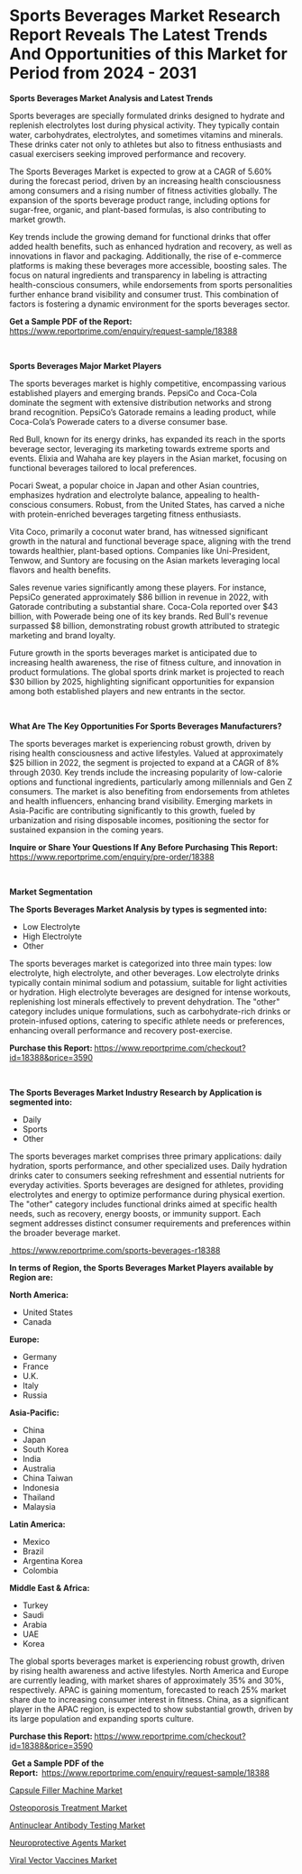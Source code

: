 <p><h1>Sports Beverages Market Research Report Reveals The Latest Trends And Opportunities of this Market for Period from 2024 - 2031</h1></p><p><strong>Sports Beverages Market Analysis and Latest Trends</strong></p>
<p><p>Sports beverages are specially formulated drinks designed to hydrate and replenish electrolytes lost during physical activity. They typically contain water, carbohydrates, electrolytes, and sometimes vitamins and minerals. These drinks cater not only to athletes but also to fitness enthusiasts and casual exercisers seeking improved performance and recovery.</p><p>The Sports Beverages Market is expected to grow at a CAGR of 5.60% during the forecast period, driven by an increasing health consciousness among consumers and a rising number of fitness activities globally. The expansion of the sports beverage product range, including options for sugar-free, organic, and plant-based formulas, is also contributing to market growth. </p><p>Key trends include the growing demand for functional drinks that offer added health benefits, such as enhanced hydration and recovery, as well as innovations in flavor and packaging. Additionally, the rise of e-commerce platforms is making these beverages more accessible, boosting sales. The focus on natural ingredients and transparency in labeling is attracting health-conscious consumers, while endorsements from sports personalities further enhance brand visibility and consumer trust. This combination of factors is fostering a dynamic environment for the sports beverages sector.</p></p>
<p><strong>Get a Sample PDF of the Report:&nbsp;</strong> <a href="https://www.reportprime.com/enquiry/request-sample/18388?utm_campaign=104&utm_medium=2&utm_source=Github&utm_content=ia&utm_term=21112024&utm_id=sports-beverages">https://www.reportprime.com/enquiry/request-sample/18388</a></p>
<p>&nbsp;</p>
<p><strong>Sports Beverages Major Market Players</strong></p>
<p><p>The sports beverages market is highly competitive, encompassing various established players and emerging brands. PepsiCo and Coca-Cola dominate the segment with extensive distribution networks and strong brand recognition. PepsiCo’s Gatorade remains a leading product, while Coca-Cola’s Powerade caters to a diverse consumer base. </p><p>Red Bull, known for its energy drinks, has expanded its reach in the sports beverage sector, leveraging its marketing towards extreme sports and events. Elixia and Wahaha are key players in the Asian market, focusing on functional beverages tailored to local preferences.</p><p>Pocari Sweat, a popular choice in Japan and other Asian countries, emphasizes hydration and electrolyte balance, appealing to health-conscious consumers. Robust, from the United States, has carved a niche with protein-enriched beverages targeting fitness enthusiasts.</p><p>Vita Coco, primarily a coconut water brand, has witnessed significant growth in the natural and functional beverage space, aligning with the trend towards healthier, plant-based options. Companies like Uni-President, Tenwow, and Suntory are focusing on the Asian markets leveraging local flavors and health benefits.</p><p>Sales revenue varies significantly among these players. For instance, PepsiCo generated approximately $86 billion in revenue in 2022, with Gatorade contributing a substantial share. Coca-Cola reported over $43 billion, with Powerade being one of its key brands. Red Bull's revenue surpassed $8 billion, demonstrating robust growth attributed to strategic marketing and brand loyalty.</p><p>Future growth in the sports beverages market is anticipated due to increasing health awareness, the rise of fitness culture, and innovation in product formulations. The global sports drink market is projected to reach $30 billion by 2025, highlighting significant opportunities for expansion among both established players and new entrants in the sector.</p></p>
<p>&nbsp;</p>
<p><strong>What Are The Key Opportunities For Sports Beverages Manufacturers?</strong></p>
<p><p>The sports beverages market is experiencing robust growth, driven by rising health consciousness and active lifestyles. Valued at approximately $25 billion in 2022, the segment is projected to expand at a CAGR of 8% through 2030. Key trends include the increasing popularity of low-calorie options and functional ingredients, particularly among millennials and Gen Z consumers. The market is also benefiting from endorsements from athletes and health influencers, enhancing brand visibility. Emerging markets in Asia-Pacific are contributing significantly to this growth, fueled by urbanization and rising disposable incomes, positioning the sector for sustained expansion in the coming years.</p></p>
<p><strong>Inquire or Share Your Questions If Any Before Purchasing This Report:</strong> <a href="https://www.reportprime.com/enquiry/pre-order/18388?utm_campaign=104&utm_medium=2&utm_source=Github&utm_content=ia&utm_term=21112024&utm_id=sports-beverages">https://www.reportprime.com/enquiry/pre-order/18388</a></p>
<p>&nbsp;</p>
<p><strong>Market Segmentation</strong></p>
<p><strong>The Sports Beverages Market Analysis by types is segmented into:</strong></p>
<p><ul><li>Low Electrolyte</li><li>High Electrolyte</li><li>Other</li></ul></p>
<p><p>The sports beverages market is categorized into three main types: low electrolyte, high electrolyte, and other beverages. Low electrolyte drinks typically contain minimal sodium and potassium, suitable for light activities or hydration. High electrolyte beverages are designed for intense workouts, replenishing lost minerals effectively to prevent dehydration. The "other" category includes unique formulations, such as carbohydrate-rich drinks or protein-infused options, catering to specific athlete needs or preferences, enhancing overall performance and recovery post-exercise.</p></p>
<p><strong>Purchase this Report:&nbsp;</strong><a href="https://www.reportprime.com/checkout?id=18388&price=3590&utm_campaign=104&utm_medium=2&utm_source=Github&utm_content=ia&utm_term=21112024&utm_id=sports-beverages">https://www.reportprime.com/checkout?id=18388&price=3590</a></p>
<p>&nbsp;</p>
<p><strong>The Sports Beverages Market Industry Research by Application is segmented into:</strong></p>
<p><ul><li>Daily</li><li>Sports</li><li>Other</li></ul></p>
<p><p>The sports beverages market comprises three primary applications: daily hydration, sports performance, and other specialized uses. Daily hydration drinks cater to consumers seeking refreshment and essential nutrients for everyday activities. Sports beverages are designed for athletes, providing electrolytes and energy to optimize performance during physical exertion. The "other" category includes functional drinks aimed at specific health needs, such as recovery, energy boosts, or immunity support. Each segment addresses distinct consumer requirements and preferences within the broader beverage market.</p></p>
<p><a href="https://www.reportprime.com/sports-beverages-r18388?utm_campaign=104&utm_medium=2&utm_source=Github&utm_content=ia&utm_term=21112024&utm_id=sports-beverages">&nbsp;https://www.reportprime.com/sports-beverages-r18388</a></p>
<p><strong>In terms of Region, the Sports Beverages Market Players available by Region are:</strong></p>
<p>
    <p> <strong> North America: </strong>
        <ul>
            <li>United States</li>
            <li>Canada</li>
        </ul>
        </p> 
    <p> <strong> Europe: </strong>
        <ul>
            <li>Germany</li>
            <li>France</li>
            <li>U.K.</li>
            <li>Italy</li>
            <li>Russia</li>
        </ul>
        </p> 
    <p> <strong> Asia-Pacific: </strong>
        <ul>
            <li>China</li>
            <li>Japan</li>
            <li>South Korea</li>
            <li>India</li>
            <li>Australia</li>
            <li>China Taiwan</li>
            <li>Indonesia</li>
            <li>Thailand</li>
            <li>Malaysia</li>
        </ul>
        </p> 
    <p> <strong> Latin America: </strong>
        <ul>
            <li>Mexico</li>
            <li>Brazil</li>
            <li>Argentina Korea</li>
            <li>Colombia</li>
        </ul>
        </p> 
    <p> <strong> Middle East & Africa: </strong>
        <ul>
            <li>Turkey</li>
            <li>Saudi</li>
            <li>Arabia</li>
            <li>UAE</li>
            <li>Korea</li>
        </ul>
    </p>
    </p>
<p><p>The global sports beverages market is experiencing robust growth, driven by rising health awareness and active lifestyles. North America and Europe are currently leading, with market shares of approximately 35% and 30%, respectively. APAC is gaining momentum, forecasted to reach 25% market share due to increasing consumer interest in fitness. China, as a significant player in the APAC region, is expected to show substantial growth, driven by its large population and expanding sports culture.</p></p>
<p><strong>Purchase this Report: </strong><a href="https://www.reportprime.com/checkout?id=18388&price=3590&utm_campaign=104&utm_medium=2&utm_source=Github&utm_content=ia&utm_term=21112024&utm_id=sports-beverages">https://www.reportprime.com/checkout?id=18388&price=3590</a></p>
<p>&nbsp;<strong>Get a Sample PDF of the Report:&nbsp;&nbsp;</strong><a href="https://www.reportprime.com/enquiry/request-sample/18388?utm_campaign=104&utm_medium=2&utm_source=Github&utm_content=ia&utm_term=21112024&utm_id=sports-beverages">https://www.reportprime.com/enquiry/request-sample/18388</a></p>
<p><strong></strong></p>
<p><p><a href="https://www.linkedin.com/pulse/global-capsule-filler-machine-market-size-growth-outlook-including-inkuc?utm_campaign=104&utm_medium=2&utm_source=Github&utm_content=ia&utm_term=21112024&utm_id=sports-beverages">Capsule Filler Machine Market</a></p><p><a href="https://www.linkedin.com/pulse/swot-analysis-osteoporosis-treatment-market-business-insights-3geuf?utm_campaign=104&utm_medium=2&utm_source=Github&utm_content=ia&utm_term=21112024&utm_id=sports-beverages">Osteoporosis Treatment Market</a></p><p><a href="https://www.linkedin.com/pulse/insightful-antinuclear-antibody-testing-market-analysis-recent-ug0df?utm_campaign=104&utm_medium=2&utm_source=Github&utm_content=ia&utm_term=21112024&utm_id=sports-beverages">Antinuclear Antibody Testing Market</a></p><p><a href="https://issuu.com/reportprime-2/docs/neuroprotective-agents-market-size-_95460c15232913?utm_campaign=104&utm_medium=2&utm_source=Github&utm_content=ia&utm_term=21112024&utm_id=sports-beverages">Neuroprotective Agents Market</a></p><p><a href="https://issuu.com/reportprime-2/docs/viral-vector-vaccines-market-size-2_3bf6a54d832a00?utm_campaign=104&utm_medium=2&utm_source=Github&utm_content=ia&utm_term=21112024&utm_id=sports-beverages">Viral Vector Vaccines Market</a></p></p>